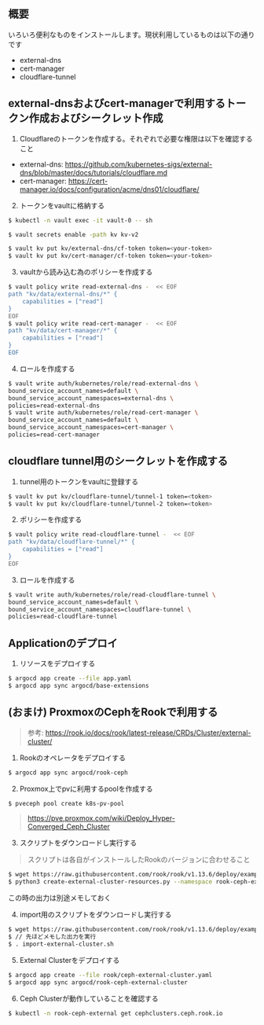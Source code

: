 ## 概要

いろいろ便利なものをインストールします。現状利用しているものは以下の通りです

- external-dns
- cert-manager
- cloudflare-tunnel

## external-dnsおよびcert-managerで利用するトークン作成およびシークレット作成

1. Cloudflareのトークンを作成する。それぞれで必要な権限は以下を確認すること
- external-dns: https://github.com/kubernetes-sigs/external-dns/blob/master/docs/tutorials/cloudflare.md
- cert-manager: https://cert-manager.io/docs/configuration/acme/dns01/cloudflare/

2. トークンをvaultに格納する
```bash
$ kubectl -n vault exec -it vault-0 -- sh
```

```bash
$ vault secrets enable -path kv kv-v2
```

```bash
$ vault kv put kv/external-dns/cf-token token=<your-token>
$ vault kv put kv/cert-manager/cf-token token=<your-token>
```

3. vaultから読み込む為のポリシーを作成する
```bash
$ vault policy write read-external-dns -  << EOF
path "kv/data/external-dns/*" {
    capabilities = ["read"]
}
EOF
$ vault policy write read-cert-manager -  << EOF
path "kv/data/cert-manager/*" {
    capabilities = ["read"]
}
EOF 
```

4. ロールを作成する
```bash
$ vault write auth/kubernetes/role/read-external-dns \
bound_service_account_names=default \
bound_service_account_namespaces=external-dns \
policies=read-external-dns
$ vault write auth/kubernetes/role/read-cert-manager \
bound_service_account_names=default \
bound_service_account_namespaces=cert-manager \
policies=read-cert-manager
```

## cloudflare tunnel用のシークレットを作成する
1. tunnel用のトークンをvaultに登録する
```bash
$ vault kv put kv/cloudflare-tunnel/tunnel-1 token=<token>
$ vault kv put kv/cloudflare-tunnel/tunnel-2 token=<token>
```

2. ポリシーを作成する
```bash
$ vault policy write read-cloudflare-tunnel -  << EOF
path "kv/data/cloudflare-tunnel/*" {
    capabilities = ["read"]
}
EOF
```

3. ロールを作成する
```bash
$ vault write auth/kubernetes/role/read-cloudflare-tunnel \
bound_service_account_names=default \
bound_service_account_namespaces=cloudflare-tunnel \
policies=read-cloudflare-tunnel
```

## Applicationのデプロイ

1. リソースをデプロイする

```bash
$ argocd app create --file app.yaml 
$ argocd app sync argocd/base-extensions
```

## (おまけ) ProxmoxのCephをRookで利用する

> 参考: https://rook.io/docs/rook/latest-release/CRDs/Cluster/external-cluster/

1. Rookのオペレータをデプロイする

```bash
$ argocd app sync argocd/rook-ceph
```

2. Proxmox上でpvに利用するpoolを作成する

```bash
$ pveceph pool create k8s-pv-pool
```

> https://pve.proxmox.com/wiki/Deploy_Hyper-Converged_Ceph_Cluster

3. スクリプトをダウンロードし実行する

> スクリプトは各自がインストールしたRookのバージョンに合わせること

```bash
$ wget https://raw.githubusercontent.com/rook/rook/v1.13.6/deploy/examples/create-external-cluster-resources.py
$ python3 create-external-cluster-resources.py --namespace rook-ceph-external --rbd-data-pool-name k8s-pv-pool --format bash --skip-monitoring-endpoint --v2-port-enable --restricted-auth-permission
```

この時の出力は別途メモしておく

4. import用のスクリプトをダウンロードし実行する

```bash
$ wget https://raw.githubusercontent.com/rook/rook/v1.13.6/deploy/examples/import-external-cluster.sh
$ // 先ほどメモした出力を実行
$ . import-external-cluster.sh
```

5. External Clusterをデプロイする
```bash
$ argocd app create --file rook/ceph-external-cluster.yaml 
$ argocd app sync argocd/rook-ceph-external-cluster 
```

6. Ceph Clusterが動作していることを確認する
```bash
$ kubectl -n rook-ceph-external get cephclusters.ceph.rook.io 
```